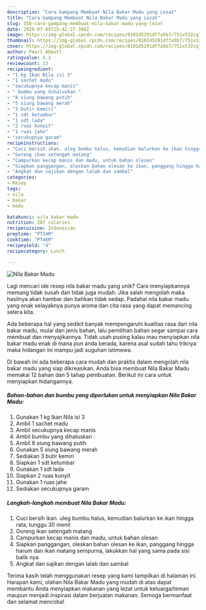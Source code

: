 ```yaml
---
description: "Cara Gampang Membuat Nila Bakar Madu yang Lezat"
title: "Cara Gampang Membuat Nila Bakar Madu yang Lezat"
slug: 358-cara-gampang-membuat-nila-bakar-madu-yang-lezat
date: 2020-07-05T15:42:27.396Z
image: https://img-global.cpcdn.com/recipes/0101d5291dffa5b7/751x532cq70/nila-bakar-madu-foto-resep-utama.jpg
thumbnail: https://img-global.cpcdn.com/recipes/0101d5291dffa5b7/751x532cq70/nila-bakar-madu-foto-resep-utama.jpg
cover: https://img-global.cpcdn.com/recipes/0101d5291dffa5b7/751x532cq70/nila-bakar-madu-foto-resep-utama.jpg
author: Pearl Abbott
ratingvalue: 4.1
reviewcount: 13
recipeingredient:
- "1 kg Ikan Nila isi 3"
- "1 sachet madu"
- "secukupnya kecap manis"
- " bumbu yang dihaluskan "
- "8 siung bawang putih"
- "5 siung bawang merah"
- "3 butir kemiri"
- "1 sdt ketumbar"
- "1 sdt lada"
- "2 ruas kunyit"
- "1 ruas jahe"
- "secukupnya garam"
recipeinstructions:
- "Cuci bersih ikan. uleg bumbu halus, kemudian balurkan ke ikan hingga rata, tunggu 30 menit"
- "Goreng ikan setengah matang"
- "Campurkan kecap manis dan madu, untuk bahan olesan"
- "Siapkan panggangan, oleskan bahan olesan ke ikan, panggang hingga harum dan ikan matang sempurna, lakukkan hal yang sama pada sisi balik nya"
- "Angkat dan sajikan dengan lalab dan sambal"
categories:
- Resep
tags:
- nila
- bakar
- madu

katakunci: nila bakar madu 
nutrition: 287 calories
recipecuisine: Indonesian
preptime: "PT14M"
cooktime: "PT46M"
recipeyield: "4"
recipecategory: Lunch

---
```



![Nila Bakar Madu](https://img-global.cpcdn.com/recipes/0101d5291dffa5b7/751x532cq70/nila-bakar-madu-foto-resep-utama.jpg)

Lagi mencari ide resep nila bakar madu yang unik? Cara menyiapkannya memang tidak susah dan tidak juga mudah. Jika salah mengolah maka hasilnya akan hambar dan bahkan tidak sedap. Padahal nila bakar madu yang enak selayaknya punya aroma dan cita rasa yang dapat memancing selera kita.



Ada beberapa hal yang sedikit banyak mempengaruhi kualitas rasa dari nila bakar madu, mulai dari jenis bahan, lalu pemilihan bahan segar sampai cara membuat dan menyajikannya. Tidak usah pusing kalau mau menyiapkan nila bakar madu enak di mana pun anda berada, karena asal sudah tahu triknya maka hidangan ini mampu jadi suguhan istimewa.


Di bawah ini ada beberapa cara mudah dan praktis dalam mengolah nila bakar madu yang siap dikreasikan. Anda bisa membuat Nila Bakar Madu memakai 12 bahan dan 5 tahap pembuatan. Berikut ini cara untuk menyiapkan hidangannya.

<!--inarticleads1-->

##### Bahan-bahan dan bumbu yang diperlukan untuk menyiapkan Nila Bakar Madu:

1. Gunakan 1 kg Ikan Nila isi 3
1. Ambil 1 sachet madu
1. Ambil secukupnya kecap manis
1. Ambil  bumbu yang dihaluskan :
1. Ambil 8 siung bawang putih
1. Gunakan 5 siung bawang merah
1. Sediakan 3 butir kemiri
1. Siapkan 1 sdt ketumbar
1. Gunakan 1 sdt lada
1. Siapkan 2 ruas kunyit
1. Gunakan 1 ruas jahe
1. Sediakan secukupnya garam




<!--inarticleads2-->

##### Langkah-langkah membuat Nila Bakar Madu:

1. Cuci bersih ikan. uleg bumbu halus, kemudian balurkan ke ikan hingga rata, tunggu 30 menit
1. Goreng ikan setengah matang
1. Campurkan kecap manis dan madu, untuk bahan olesan
1. Siapkan panggangan, oleskan bahan olesan ke ikan, panggang hingga harum dan ikan matang sempurna, lakukkan hal yang sama pada sisi balik nya
1. Angkat dan sajikan dengan lalab dan sambal




Terima kasih telah menggunakan resep yang kami tampilkan di halaman ini. Harapan kami, olahan Nila Bakar Madu yang mudah di atas dapat membantu Anda menyiapkan makanan yang lezat untuk keluarga/teman maupun menjadi inspirasi dalam berjualan makanan. Semoga bermanfaat dan selamat mencoba!

